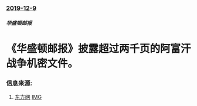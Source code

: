 ### [2019-12-9](/news/2019/12/9/index.md)

##### 华盛顿邮报
#  《华盛顿邮报》披露超过两千页的阿富汗战争机密文件。 




### 信息来源:

1. [东方网](https://news.sina.com.cn/w/2019-12-10/doc-iihnzhfz4896890.shtml) [IMG](http://n.sinaimg.cn/news/crawl/116/w550h366/20191210/ff84-iknhexi5174312.jpg)

